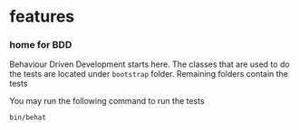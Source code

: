 # features
### home for BDD

Behaviour Driven Development starts here. The classes that are used to do the 
tests are located under `bootstrap` folder. Remaining folders contain the tests

You may run the following command to run the tests

    bin/behat
